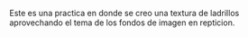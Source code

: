Este es una practica en donde se creo una textura de ladrillos
aprovechando el tema de los fondos de imagen en repticion.